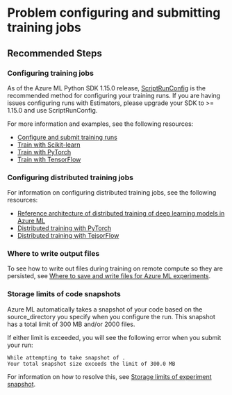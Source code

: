 <properties
	pageTitle="Problem configuring and submitting training jobs"
	description="Problem configuring and submitting training jobs"
	infoBubbleText="Problem configuring and submitting training jobs"
	service="microsoft.machinelearning"
	resource="runs"
	authors="mx-iao"
	ms.author="minxia"
	supportTopicIds="32690863"
	productPesIds="16644"
	cloudEnvironments="public, fairfax, mooncake, usnat, ussec"
	articleId="microsoft.machinelearning.runs.problemconfiguringandsubmittingtrainingjobs"
	selfHelpType="generic"
	ownershipId="AzureML_AzureMachineLearningServices"
/>

# Problem configuring and submitting training jobs

## **Recommended Steps**

### Configuring training jobs

As of the Azure ML Python SDK 1.15.0 release, [ScriptRunConfig](https://docs.microsoft.com/python/api/azureml-core/azureml.core.scriptrunconfig?view=azure-ml-py) is the recommended method for configuring your training runs. If you are having issues configuring runs with Estimators, please upgrade your SDK to >= 1.15.0 and use ScriptRunConfig. 

For more information and examples, see the following resources:

* [Configure and submit training runs](https://docs.microsoft.com/azure/machine-learning/how-to-set-up-training-targets)
* [Train with Scikit-learn](https://docs.microsoft.com/azure/machine-learning/how-to-train-scikit-learn)
* [Train with PyTorch](https://docs.microsoft.com/azure/machine-learning/how-to-train-pytorch)
* [Train with TensorFlow](https://docs.microsoft.com/azure/machine-learning/how-to-train-tensorflow)

### Configuring distributed training jobs

For information on configuring distributed training jobs, see the following resources:

* [Reference architecture of distributed training of deep learning models in Azure ML](https://docs.microsoft.com/azure/architecture/reference-architectures/ai/training-deep-learning)
* [Distributed training with PyTorch](https://docs.microsoft.com/azure/machine-learning/how-to-train-pytorch#distributed-training)
* [Distributed training with TejsorFlow](https://docs.microsoft.com/azure/machine-learning/how-to-train-tensorflow#distributed-training)

### Where to write output files

To see how to write out files during training on remote compute so they are persisted, see [Where to save and write files for Azure ML experiments](https://docs.microsoft.com/azure/machine-learning/how-to-save-write-experiment-files#where-to-write-files).

### Storage limits of code snapshots

Azure ML automatically takes a snapshot of your code based on the source_directory you specify when you configure the run. This snapshot has a total limit of 300 MB and/or 2000 files. 

If either limit is exceeded, you will see the following error when you submit your run:
```
While attempting to take snapshot of .
Your total snapshot size exceeds the limit of 300.0 MB
```

For information on how to resolve this, see [Storage limits of experiment snapshot](https://docs.microsoft.com/azure/machine-learning/how-to-save-write-experiment-files#storage-limits-of-experiment-snapshots).
